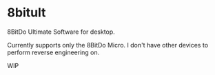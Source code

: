 8bitult
====

8BitDo Ultimate Software for desktop.

Currently supports only the 8BitDo Micro. I don't have other devices to perform reverse engineering on.

WIP